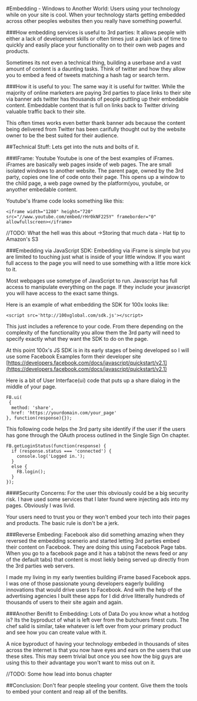 #Embedding - Windows to Another World:
Users using your technology while on your site is cool. When your technology starts getting embedded across other peoples websites then you really have something powerful.

###How embedding services is useful to 3rd parties:
It allows people with either a lack of development skills or often times just a plain lack of time to quickly and easily place your functionality on to their own web pages and products.

Sometimes its not even a technical thing, building a userbase and a vast amount of content is a daunting tasks. Think of twitter and how they allow you to embed a feed of tweets matching a hash tag or search term.


###How it is useful to you:
The same way it is useful for twitter. While the majority of online marketers are paying 3rd parties to place links to their site via banner ads twitter has thousands of people puttling up their embedable content. Embeddable content that is full on links back to Twitter driving valuable traffic back to their site.

This often times works even better thank banner ads because the content being delivered from Twitter has been carifully thought out by the website owner to be the best suited for their audience.

##Technical Stuff:
Lets get into the nuts and bolts of it.

###IFrame: Youtube
Youtube is one of the best examples of iFrames. iFrames are basically web pages inside of web pages. The are small isolated windows to another website. The parent page, owned by the 3rd party, copies one line of code onto their page. This opens up a window to the child page, a web page owned by the platform(you, youtube, or anyother embedable content.

Youtube's Iframe code looks something like this:

```
<iframe width="1280" height="720" src="//www.youtube.com/embed/rHr0kNF225Y" frameborder="0" allowfullscreen></iframe>
```

//TODO: What the hell was this about ->Storing that much data - Hat tip to Amazon's S3


###Embedding via JavaScript SDK:
Embedding via iFrame is simple but you are limited to touching just what is inside of your little window. If you want full access to the page you will need to use something with a little more kick to it.

Most webpages use sometype of JavaScript to run. Javascript has full access to manipulate everything on the page. If they include your javascript you will have access to the exact same things.

Here is an example of what embedding the SDK for 100x looks like:

```<script src='http://100xglobal.com/sdk.js'></script>```

This just includes a reference to your code. From there depending on the complexity of the functionality you allow them the 3rd party will need to specify exactly what they want the SDK to do on the page.

At this point 100x's JS SDK is in its early stages of being developed so I will use some Facebook Examples form their developer site [https://developers.facebook.com/docs/javascript/quickstart/v2.1](https://developers.facebook.com/docs/javascript/quickstart/v2.1)

Here is a bit of User Interface(ui) code that puts up a share dialog in the middle of your page.
```
FB.ui(
 {
  method: 'share',
  href: 'https://yourdomain.com/your_page'
}, function(response){});
```

This following code helps the 3rd party site identify if the user if the users has gone through the OAuth process outlined in the Single Sign On chapter.

```
FB.getLoginStatus(function(response) {
  if (response.status === 'connected') {
    console.log('Logged in.');
  }
  else {
    FB.login();
  }
});
```

####Security Concerns:
For the user this obviously could be a big security risk. I have used some services that I later found were injecting ads into my pages. Obviously I was livid.

Your users need to trust you or they won't embed your tech into their pages and products. The basic rule is don't be a jerk.


###Reverse Embeding:
Facebook also did something amazing when they reversed the embedding scenerio and started letting 3rd parties embed their content on Facebook. They are doing this using Facebook Page tabs. When you go to a facebook page and it has a tab(not the news feed or any of the default tabs) that content is most liekly being served up directly from the 3rd parties web servers.

I made my living in my early twenties building iFrame based Facebook apps. I was one of those passionate young developers eagerly building innovations that would drive users to Facebook. And with the help of the advertising agencies I built these apps for I did drive litterally hundreds of thousands of users to their site again and again.

###Another Benifit to Embedding: Lots of Data
Do you know what a hotdog is? Its the byproduct of what is left over from the butchuers finest cuts. The chef salid is similar, take whatever is left over from your primary product and see how you can create value with it.

A nice byproduct of having your technology embeded in thousands of sites across the internet is that you now have eyes and ears on the users that use these sites. This may seem trivial but once you see how the big guys are using this to their advantage you won't want to miss out on it.

//TODO: Some how lead into bonus chapter

##Conclusion:
Don't fear people steeling your content. Give them the tools to embed your content and reap all of the benifits. 
